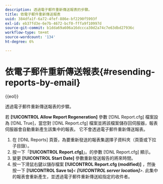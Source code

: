 ```yaml
---
description: 透過電子郵件重新傳送報表的步驟。
title: 依電子郵件重新傳送報表
uuid: 384dfa1f-6a72-4fef-886e-bf2290f5993f
exl-id: eb37fd3e-6e7b-4672-bcf0-fffa9f10997d
source-git-commit: b1dda69a606a16dccca30d2a74c7e63dbd27936c
workflow-type: tm+mt
source-wordcount: '134'
ht-degree: 6%

---
```


# 依電子郵件重新傳送報表{#resending-reports-by-email}

{{eol}}

透過電子郵件重新傳送報表的步驟。

若 **[!UICONTROL Allow Report Regeneration]** 參數 [!DNL Report.cfg] 檔案設為 [!DNL True]，當您對 [!DNL Report.cfg] 檔案並將該檔案儲存回伺服器，報表伺服器會自動重新產生該集中的報表。 它不會透過電子郵件重新傳送報表。

1. 在 [!DNL Reports] 頁簽，為要重新發送的報表集選擇子資料夾（頁簽或下拉子目錄）。
1. 按一下「**[!UICONTROL Report.cfg]**」。的參數 [!DNL Report.cfg] 顯示。
1. 變更 **[!UICONTROL Start Date]** 參數重新發送報告的將來時間。
1. 按一下滑鼠右鍵以儲存檔案 **[!UICONTROL Report.cfg (modified)]** ，然後按一下 **[!UICONTROL Save to]***&lt; **[!UICONTROL server location]**>*.
此集中的報表會重新產生，並透過電子郵件重新傳送給指定的收件者。
